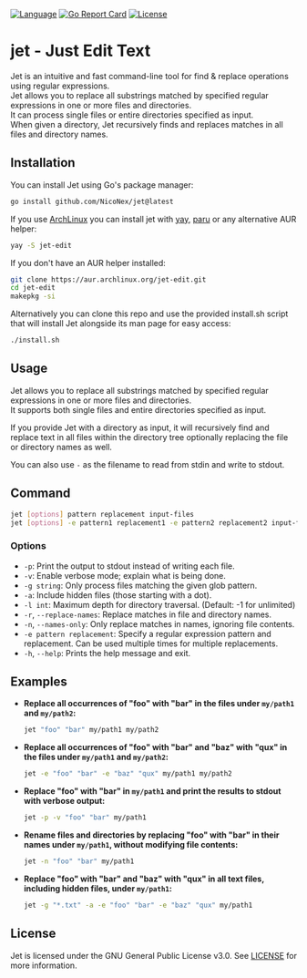 [![Language](https://img.shields.io/badge/Language-Go-blue.svg)](https://golang.org/) [![Go Report Card](https://goreportcard.com/badge/github.com/NicoNex/jet)](https://goreportcard.com/report/github.com/NicoNex/jet) [![License](http://img.shields.io/badge/license-GPL3.0-green.svg?style=flat)](https://github.com/NicoNex/jet/blob/master/LICENSE)

# jet - Just Edit Text
Jet is an intuitive and fast command-line tool for find & replace operations using regular expressions.  
Jet allows you to replace all substrings matched by specified regular expressions in one or more files and directories.  
It can process single files or entire directories specified as input.  
When given a directory, Jet recursively finds and replaces matches in all files and directory names.

## Installation
You can install Jet using Go's package manager:
```bash
go install github.com/NicoNex/jet@latest
```

If you use [ArchLinux](https://archlinux.org/) you can install jet with [yay](https://github.com/Jguer/yay), [paru](https://github.com/morganamilo/paru) or any alternative AUR helper:
```bash
yay -S jet-edit
```
If you don't have an AUR helper installed:
```bash
git clone https://aur.archlinux.org/jet-edit.git
cd jet-edit
makepkg -si
```

Alternatively you can clone this repo and use the provided install.sh script that will install Jet alongside its man page for easy access:
```bash
./install.sh
```

## Usage
Jet allows you to replace all substrings matched by specified regular expressions in one or more files and directories.  
It supports both single files and entire directories specified as input.

If you provide Jet with a directory as input, it will recursively find and replace text in all files within the directory tree optionally replacing the file or directory names as well.

You can also use `-` as the filename to read from stdin and write to stdout.

## Command
```bash
jet [options] pattern replacement input-files
jet [options] -e pattern1 replacement1 -e pattern2 replacement2 input-files...
```

### Options
- `-p`: Print the output to stdout instead of writing each file.
- `-v`: Enable verbose mode; explain what is being done.
- `-g string`: Only process files matching the given glob pattern.
- `-a`: Include hidden files (those starting with a dot).
- `-l int`: Maximum depth for directory traversal. (Default: -1 for unlimited)
- `-r`, `--replace-names`: Replace matches in file and directory names.
- `-n`, `--names-only`: Only replace matches in names, ignoring file contents.
- `-e pattern replacement`: Specify a regular expression pattern and replacement. Can be used multiple times for multiple replacements.
- `-h`, `--help`: Prints the help message and exit.

## Examples

- **Replace all occurrences of "foo" with "bar" in the files under `my/path1` and `my/path2`:**

  ```bash
  jet "foo" "bar" my/path1 my/path2
  ```

- **Replace all occurrences of "foo" with "bar" and "baz" with "qux" in the files under `my/path1` and `my/path2`:**

  ```bash
  jet -e "foo" "bar" -e "baz" "qux" my/path1 my/path2
  ```

- **Replace "foo" with "bar" in `my/path1` and print the results to stdout with verbose output:**

  ```bash
  jet -p -v "foo" "bar" my/path1
  ```

- **Rename files and directories by replacing "foo" with "bar" in their names under `my/path1`, without modifying file contents:**

  ```bash
  jet -n "foo" "bar" my/path1
  ```

- **Replace "foo" with "bar" and "baz" with "qux" in all text files, including hidden files, under `my/path1`:**

  ```bash
  jet -g "*.txt" -a -e "foo" "bar" -e "baz" "qux" my/path1
  ```

## License

Jet is licensed under the GNU General Public License v3.0. See [LICENSE](https://github.com/NicoNex/jet/blob/master/LICENSE) for more information.
